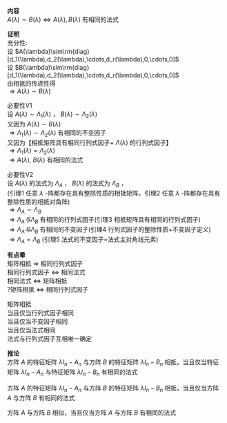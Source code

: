 **内容**    
 $A(\lambda)\sim B(\lambda)\Leftrightarrow A(\lambda),B(\lambda)$ 有相同的法式    
    
**证明**    
充分性:    
设 $A(\lambda)\sim\rm{diag}[d_1(\lambda),d_2(\lambda),\cdots,d_r(\lambda),0,\cdots,0]$     
设 $B(\lambda)\sim\rm{diag}[d_1(\lambda),d_2(\lambda),\cdots,d_r(\lambda),0,\cdots,0]$     
由相抵的传递性得    
 $\Rightarrow A(\lambda)\sim B(\lambda)$     
    
必要性V1    
设 $A(\lambda)\sim\Lambda_1(\lambda)$ ， $B(\lambda)\sim\Lambda_2(\lambda)$     
又因为 $A(\lambda)\sim B(\lambda)$     
 $\Rightarrow \Lambda_1(\lambda)\sim\Lambda_2(\lambda)$ 有相同的不变因子    
又因为【相抵矩阵具有相同行列式因子+ $\Lambda(\lambda)$ 的行列式因子】    
 $\Rightarrow \Lambda_1(\lambda)=\Lambda_2(\lambda)$     
 $\Rightarrow A(\lambda),\ B(\lambda)$ 有相同的法式    
    
必要性V2    
设 $A(\lambda)$ 的法式为 $\Lambda_A$ ， $B(\lambda)$ 的法式为 $\Lambda_B$ ，    
(引理1 任意 $\lambda$ -阵都存在具有整除性质的相抵矩阵，引理2 任意 $\lambda$ -阵都存在具有整除性质的相抵对角阵)    
 $\Rightarrow\Lambda_A\sim\Lambda_B$     
 $\Rightarrow\Lambda_A与\Lambda_B$ 有相同的行列式因子(引理3 相抵矩阵具有相同的行列式因子)    
 $\Rightarrow\Lambda_A与\Lambda_B$ 有相同的不变因子(引理4 行列式因子的整除性质+不变因子定义)    
 $\Rightarrow\Lambda_A=\Lambda_B$ (引理5 法式的不变因子=法式主对角线元素)    
    
**有点晕**    
矩阵相抵 $\Rightarrow$ 相同行列式因子    
相同行列式因子 $\Leftrightarrow$ 相同法式    
相同法式 $\Leftrightarrow$ 矩阵相抵    
?矩阵相抵 $\Leftrightarrow$ 相同行列式因子    
    
矩阵相抵    
当且仅当行列式因子相同    
当且仅当不变因子相同    
当且仅当法式相同    
法式与行列式因子互相唯一确定    
    
**推论**    
方阵 $A$ 的特征矩阵 $\lambda I_n-A_n$ 与方阵 $B$ 的特征矩阵 $\lambda I_n-B_n$ 相抵，当且仅当特征矩阵 $\lambda I_n-A_n$ 与特征矩阵 $\lambda I_n-B_n$ 有相同的法式    
    
方阵 $A$ 的特征矩阵 $\lambda I_n-A_n$ 与方阵 $B$ 的特征矩阵 $\lambda I_n-B_n$ 相抵，当且仅当方阵 $A$ 与方阵 $B$ 有相同的法式    
    
方阵 $A$ 与方阵 $B$ 相似，当且仅当方阵 $A$ 与方阵 $B$ 有相同的法式    
